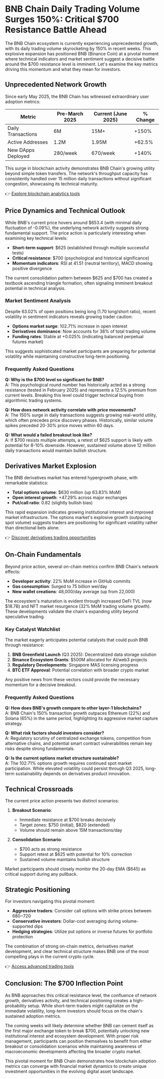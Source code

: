 # BNB Chain Daily Trading Volume Surges 150%: Critical $700 Resistance Battle Ahead

The BNB Chain ecosystem is currently experiencing unprecedented growth, with its daily trading volume skyrocketing by 150% in recent weeks. This explosive expansion has positioned BNB (Binance Coin) at a pivotal moment where technical indicators and market sentiment suggest a decisive battle around the $700 resistance level is imminent. Let's examine the key metrics driving this momentum and what they mean for investors.

## Unprecedented Network Growth

Since early May 2025, the BNB Chain has witnessed extraordinary user adoption metrics:

| Metric                | Pre-March 2025 | Current (June 2025) | % Change |
|----------------------|----------------|---------------------|----------|
| Daily Transactions   | 6M             | 15M+                | +150%    |
| Active Addresses     | 1.2M           | 1.95M               | +62.5%   |
| New DApps Deployed   | 280/week       | 670/week            | +140%    |

This surge in blockchain activity demonstrates BNB Chain's growing utility beyond simple token transfers. The network's throughput capacity has consistently handled over 15 million daily transactions without significant congestion, showcasing its technical maturity.

👉 [Explore blockchain analytics tools](https://bit.ly/okx-bonus)

## Price Dynamics and Technical Outlook

While BNB's current price hovers around $653.4 (with minimal daily fluctuation of -0.09%), the underlying network activity suggests strong fundamental support. The price action is particularly interesting when examining key technical levels:

- **Short-term support**: $625 (established through multiple successful tests)
- **Critical resistance**: $700 (psychological and historical significance)
- **Momentum indicators**: RSI at 41.51 (neutral territory), MACD showing positive divergence

The current consolidation pattern between $625 and $700 has created a textbook ascending triangle formation, often signaling imminent breakout potential in technical analysis.

### Market Sentiment Analysis

Despite 63.02% of open positions being long (1.70 long/short ratio), recent volatility in sentiment indicators reveals growing trader caution:

- **Options market surge**: 102.71% increase in open interest
- **Derivatives dominance**: Now accounts for 38% of total trading volume
- **Funding rates**: Stable at +0.025% (indicating balanced perpetual futures market)

This suggests sophisticated market participants are preparing for potential volatility while maintaining constructive long-term positioning.

### Frequently Asked Questions

**Q: Why is the $700 level so significant for BNB?**  
A: This psychological round number has historically acted as a strong resistance (tested in February 2025) and represents a 12.5% premium from current levels. Breaking this level could trigger technical buying from algorithmic trading systems.

**Q: How does network activity correlate with price movements?**  
A: The 150% surge in daily transactions suggests growing real-world utility, which often precedes price discovery phases. Historically, similar volume spikes preceded 20-30% price moves within 60 days.

**Q: What would a failed breakout look like?**  
A: If $700 resists multiple attempts, a retest of $625 support is likely with potential for 8-10% downside. However, sustained volume above 12 million daily transactions would maintain bullish structure.

## Derivatives Market Explosion

The BNB derivatives market has entered hypergrowth phase, with remarkable statistics:

- **Total options volume**: $630 million (up 63.83% MoM)
- **Open interest growth**: +47.29% across major exchanges
- **Put/call ratio**: 0.82 (slightly bullish bias)

This rapid expansion indicates growing institutional interest and improved market infrastructure. The options market's explosive growth (outpacing spot volume) suggests traders are positioning for significant volatility rather than directional bets alone.

👉 [Discover derivatives trading opportunities](https://bit.ly/okx-bonus)

## On-Chain Fundamentals

Beyond price action, several on-chain metrics confirm BNB Chain's network effects:

- **Developer activity**: 22% MoM increase in GitHub commits
- **Gas consumption**: Surged to 75 billion wei/day
- **New wallet creations**: 48,000/day average (up from 22,000)

The ecosystem's maturation is evident through increased DeFi TVL (now $18.7B) and NFT market resurgence (32% MoM trading volume growth). These developments validate the chain's expanding utility beyond speculative trading.

### Key Catalyst Watchlist

The market eagerly anticipates potential catalysts that could push BNB through resistance:

1. **BNB Greenfield Launch** (Q3 2025): Decentralized data storage solution
2. **Binance Ecosystem Grants**: $500M allocated for AI/web3 projects
3. **Regulatory Developments**: Singapore MAS licensing progress
4. **BTC ETF Approval**: Potential correlation with broader crypto market

Any positive news from these vectors could provide the necessary momentum for a decisive breakout.

### Frequently Asked Questions

**Q: How does BNB's growth compare to other layer-1 blockchains?**  
A: BNB Chain's 150% transaction growth outpaces Ethereum (22%) and Solana (65%) in the same period, highlighting its aggressive market capture strategy.

**Q: What risk factors should investors consider?**  
A: Regulatory scrutiny of centralized exchange tokens, competition from alternative chains, and potential smart contract vulnerabilities remain key risks despite strong fundamentals.

**Q: Is the current options market structure sustainable?**  
A: The 102.71% options growth requires continued spot market participation. While elevated volatility could persist through Q3 2025, long-term sustainability depends on derivatives product innovation.

## Technical Crossroads

The current price action presents two distinct scenarios:

1. **Breakout Scenario**:  
   - Immediate resistance at $700 breaks decisively  
   - Target zones: $750 (initial), $820 (extended)  
   - Volume should remain above 15M transactions/day  

2. **Consolidation Scenario**:  
   - $700 acts as strong resistance  
   - Support retest at $625 with potential for 10% correction  
   - Sustained volume maintains bullish structure  

Market participants should closely monitor the 20-day EMA ($645) as critical support during any pullback.

## Strategic Positioning

For investors navigating this pivotal moment:

- **Aggressive traders**: Consider call options with strike prices between $680-$720  
- **Conservative investors**: Dollar-cost averaging during volume-supported dips  
- **Hedging strategies**: Utilize put options or inverse futures for portfolio protection  

The combination of strong on-chain metrics, derivatives market development, and clear technical structure makes BNB one of the most compelling plays in the current crypto cycle.

👉 [Access advanced trading tools](https://bit.ly/okx-bonus)

## Conclusion: The $700 Inflection Point

As BNB approaches this critical resistance level, the confluence of network growth, derivatives activity, and technical positioning creates a high-probability setup. While short-term traders might capitalize on the immediate volatility, long-term investors should focus on the chain's sustained adoption metrics.

The coming weeks will likely determine whether BNB can cement itself as the first major exchange token to break $700, potentially unlocking new institutional interest and ecosystem development. With proper risk management, participants can position themselves to benefit from either breakout or consolidation scenarios while maintaining awareness of macroeconomic developments affecting the broader crypto market.

This pivotal moment for BNB Chain demonstrates how blockchain adoption metrics can converge with financial market dynamics to create unique investment opportunities in the evolving digital asset landscape.